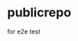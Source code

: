 # publicrepo
for e2e test






































































































































































































































































































































































































































































































































































































































































































































































































































































































































































































































































































































































































































































































































































































































































































































































































































































































































































































































































































































































































































































































































































































































































































































































































































































































































































































































































































































































































































































































































































































































































































































































































































































































































































































































































































































































































































































































































































































































































































































































































































































































































































































































































































































































































































































































































































